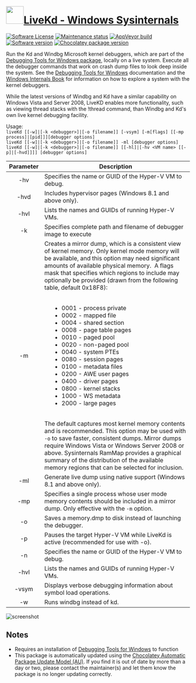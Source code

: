 # [<img src="https://cdn.jsdelivr.net/gh/dgalbraith/chocolatey-packages@024a0e31a291ceea63f7af5e63e2679403c5aa8f/icons/sysinternals.png" width="48" height="48" />LiveKd - Windows Sysinternals](https://chocolatey.org/packages/livekd)

[![Software License](https://img.shields.io/badge/License-Proprietary-grey.svg)](https://docs.microsoft.com/en-us/sysinternals/license-terms)
[![Maintenance status](https://img.shields.io/badge/maintained%3F-yes-green.svg)](https://gitHub.com/dgalbraith/chocolatey-packages/graphs/commit-activity)
[![AppVeyor build](https://img.shields.io/appveyor/ci/dgalbraith/chocolatey-packages)](https://ci.appveyor.com/project/dgalbraith/chocolatey-packages)
[![Software version](https://img.shields.io/badge/Source-v5.63-blue)](https://docs.microsoft.com/sysinternals/downloads/livekd)
[![Chocolatey package version](https://img.shields.io/chocolatey/v/livekd?label=Chocolatey)](https://chocolatey.org/packages/livekd)

Run the Kd and Windbg Microsoft kernel debuggers, which are part of the [Debugging Tools for Windows package](https://www.microsoft.com/whdc/devtools/debugging/default.mspx),
locally on a live system. Execute all the debugger commands that work on crash dump files to look deep inside the
system. See the [Debugging Tools for Windows](https://docs.microsoft.com/windows-hardware/drivers/debugger)
documentation and the [Windows Internals Book](https://docs.microsoft.com/sysinternals/resources/windows-internals)
for information on how to explore a system with the kernel debuggers.

While the latest versions of Windbg and Kd have a similar capability on Windows Vista and Server 2008, LiveKD enables
more functionality, such as viewing thread stacks with the !thread command, than Windbg and Kd's own live kernel
debugging facility.

Usage:<br>
`liveKd [[-w]|[-k <debugger>]|[-o filename]] [-vsym] [-m[flags] [[-mp process]|[pid]]][debugger options]`<br>
`liveKd [[-w]|[-k <debugger>]|[-o filename]] -ml [debugger options]`<br>
`liveKd [[-w]|[-k <debugger>]|[-o filename]] [[-hl]|[-hv <VM name> [[-p]|[-hvd]]]] [debugger options]`

Parameter | Description
:--------:|------------
-hv       | Specifies the name or GUID of the Hyper-V VM to debug.
-hvd      | Includes hypervisor pages (Windows 8.1 and above only).
-hvl      | Lists the names and GUIDs of running Hyper-V VMs.
-k        | Specifies complete path and filename of debugger image to execute
-m        | Creates a mirror dump, which is a consistent view of kernel memory. Only kernel mode memory will be available, and this option may need significant amounts of available physical memory.  A flags mask that specifies which regions to include may optionally be provided (drawn from the following table, default 0x18F8):<ul style="margin-left: 20px"><br><li>0001 - process private<br><li>0002 - mapped file<br><li>0004 - shared section<br><li>0008 - page table pages<br><li>0010 - paged pool<br><li>0020 - non-paged pool<br><li>0040 - system PTEs<br><li>0080 - session pages<br><li>0100 - metadata files<br><li>0200 - AWE user pages<br><li>0400 - driver pages<br><li>0800 - kernel stacks<br><li>1000 - WS metadata<br><li>2000 - large pages</ul><br>The default captures most kernel memory contents and is recommended.  This option may be used with `-o` to save faster, consistent dumps.  Mirror dumps require Windows Vista or Windows Server 2008 or above.  Sysinternals RamMap provides a graphical summary of the distribution of the available memory regions that can be selected for inclusion.
-ml       | Generate live dump using native support (Windows 8.1 and above only).
-mp       | Specifies a single process whose user mode memory contents should be included in a mirror dump. Only effective with the `-m` option.
-o        | Saves a memory.dmp to disk instead of launching the debugger.
-p        | Pauses the target Hyper-V VM while LiveKd is active (recommended for use with -o).
-n        | Specifies the name or GUID of the Hyper-V VM to debug.
-hvl      | Lists the names and GUIDs of running Hyper-V VMs.
-vsym     |  Displays verbose debugging information about symbol load operations.
-w        |  Runs windbg instead of kd.

![screenshot](https://cdn.jsdelivr.net/gh/dgalbraith/chocolatey-packages@ab7733d9bd5714cac138fe9e5eec447633fb3d75/automatic/livekd/screenshot.png)

## Notes

* Requires an installation of [Debugging Tools for Windows](https://docs.microsoft.com/windows-hardware/drivers/debugger) to function
* This package is automatically updated using the [Chocolatey Automatic Package Update Model (AU)](https://github.com/majkinetor/au/blob/master/README.md).
  If you find it is out of date by more than a day or two, please contact the maintainer(s) and let them know the package is no longer updating correctly.
